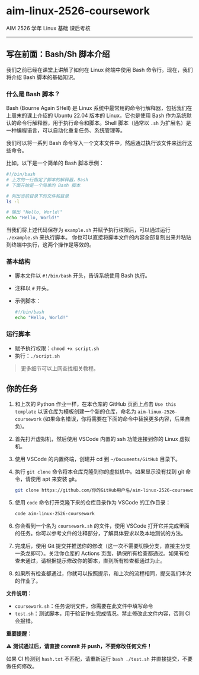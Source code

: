 # aim-linux-2526-coursework

AIM 2526 学年 Linux 基础 课后考核

---

## 写在前面：Bash/Sh 脚本介绍

我们之前已经在课堂上讲解了如何在 Linux 终端中使用 Bash 命令行。现在，我们将介绍 Bash 脚本的基础知识。

### 什么是 Bash 脚本？

Bash (Bourne Again SHell) 是 Linux 系统中最常用的命令行解释器，包括我们在上周末的课上介绍的 Ubuntu 22.04 版本的 Linux，它也是使用 Bash 作为系统默认的命令行解释器，用于执行命令和脚本。Shell 脚本（通常以 `.sh` 为扩展名）是一种编程语言，可以自动化重复任务、系统管理等。

我们可以将一系列 Bash 命令写入一个文本文件中，然后通过执行该文件来运行这些命令。

比如，以下是一个简单的 Bash 脚本示例：

```bash
#!/bin/bash
# 上方的一行指定了脚本的解释器，Bash
# 下面开始是一个简单的 Bash 脚本

# 列出当前目录下的文件和目录
ls -l

# 输出 "Hello, World!"
echo "Hello, World!"
```

当我们将上述代码保存为 `example.sh` 并赋予执行权限后，可以通过运行 `./example.sh` 来执行脚本。
你也可以直接将脚本文件的内容全部复制出来并粘贴到终端中执行，这两个操作是等效的。

### 基本结构

- 脚本文件以 `#!/bin/bash` 开头，告诉系统使用 Bash 执行。
- 注释以 `#` 开头。
- 示例脚本：

  ```bash
  #!/bin/bash
  echo "Hello, World!"
  ```

### 运行脚本

- 赋予执行权限：`chmod +x script.sh`
- 执行：`./script.sh`

> 更多细节可以上网查找相关教程。

## 你的任务

1. 和上次的 Python 作业一样，在本仓库的 GitHub 页面上点击 `Use this template` 以该仓库为模板创建一个新的仓库，命名为 `aim-linux-2526-coursework` (如果命名错误，你将需要在下面的命令中替换更多内容，后果自负)。
2. 首先打开虚拟机，然后使用 VSCode 内置的 ssh 功能连接到你的 Linux 虚拟机。
3. 使用 VSCode 的内置终端，创建并 cd 到 `~/Documents/GitHub` 目录下。
4. 执行 `git clone` 命令将本仓库克隆到你的虚拟机中。如果显示没有找到 git 命令，请使用 apt 来安装 git。

   ```bash
   git clone https://github.com/你的GitHub用户名/aim-linux-2526-coursework.git
   ```

5. 使用 `code` 命令打开克隆下来的仓库目录作为 VSCode 的工作目录：

   ```bash
   code aim-linux-2526-coursework
   ```

6. 你会看到一个名为 `coursework.sh` 的文件，使用 VSCode 打开它并完成里面的任务。你可以参考文件的注释部分，了解具体要求以及本地测试的方法。
7. 完成后，使用 Git 提交并推送你的修改（这一次不需要切换分支，直接主分支一条龙即可）。关注你仓库的 Actions 页面，确保所有检查都通过。如果有检查未通过，请根据提示修改你的脚本，直到所有检查都通过为止。
8. 如果所有检查都通过，你就可以按照提示，和上次的流程相同，提交我们本次的作业了。

**文件说明：**

- `coursework.sh`：任务说明文件，你需要在此文件中填写命令
- `test.sh`：测试脚本，用于验证作业完成情况。禁止修改此文件内容，否则 CI 会报错。

**重要提醒：**

⚠️ **测试通过后，请直接 commit 并 push，不要修改任何文件！**

如果 CI 检测到 `hash.txt` 不匹配，请重新运行 `bash ./test.sh` 并直接提交，不要做任何修改。
